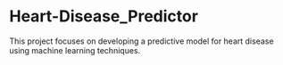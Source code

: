 # Heart-Disease_Predictor
This project focuses on developing a predictive model for heart disease using machine learning techniques.
